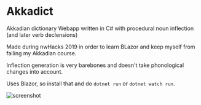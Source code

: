# Akkadict
Akkadian dictionary Webapp written in C# with procedural noun inflection (and later verb declensions)

Made during nwHacks 2019 in order to learn BLazor and keep myself from failing my Akkadian course.

Inflection generation is very barebones and doesn't take phonological changes into account.

Uses Blazor, so install that and do `dotnet run` or `dotnet watch run`.

![screenshot](https://i.imgur.com/6V0huhs.png)

